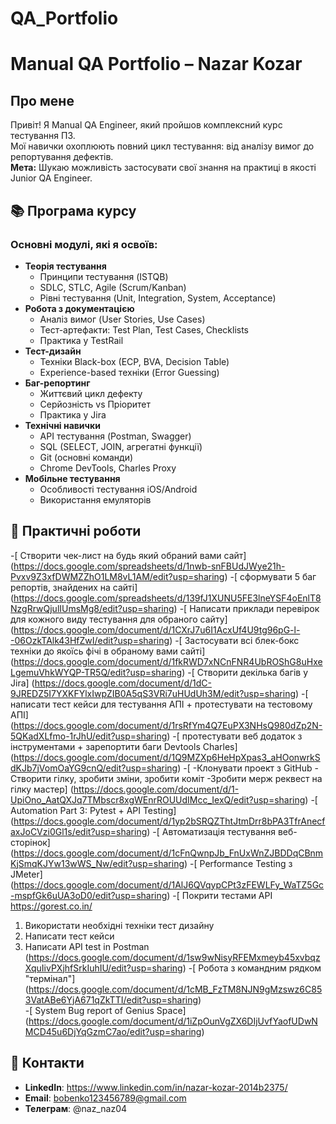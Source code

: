 # QA_Portfolio

# Manual QA Portfolio – Nazar Kozar

## Про мене
Привіт! Я Manual QA Engineer, який пройшов комплексний курс тестування ПЗ.  
Мої навички охоплюють повний цикл тестування: від аналізу вимог до репортування дефектів.  
**Мета:** Шукаю можливість застосувати свої знання на практиці в якості Junior QA Engineer.

## 📚 Програма курсу
### Основні модулі, які я освоїв:
- **Теорія тестування**
  - Принципи тестування (ISTQB)
  - SDLC, STLC, Agile (Scrum/Kanban)
  - Рівні тестування (Unit, Integration, System, Acceptance)
- **Робота з документацією**
  - Аналіз вимог (User Stories, Use Cases)
  - Тест-артефакти: Test Plan, Test Cases, Checklists
  - Практика у TestRail
- **Тест-дизайн**
  - Техніки Black-box (ECP, BVA, Decision Table)
  - Experience-based техніки (Error Guessing)
- **Баг-репортинг**
  - Життєвий цикл дефекту
  - Серйозність vs Пріоритет
  - Практика у Jira
- **Технічні навички**
  - API тестування (Postman, Swagger)
  - SQL (SELECT, JOIN, агрегатні функції)
  - Git (основні команди)
  - Chrome DevTools, Charles Proxy
- **Мобільне тестування**
  - Особливості тестування iOS/Android
  - Використання емуляторів
 
## 📝 Практичні роботи 
-[ Створити чек-лист на будь який обраний вами сайт] (https://docs.google.com/spreadsheets/d/1nwb-snFBUdJWye21h-Pvxv9Z3xfDWMZZhO1LM8vL1AM/edit?usp=sharing)
-[ сформувати 5 баг репортів, знайдених на сайті] (https://docs.google.com/spreadsheets/d/139fJ1XUNU5FE3lneYSF4oEnlT8NzgRrwQjulIUmsMg8/edit?usp=sharing)
-[ Написати приклади перевірок для кожного виду тестування для обраного сайту] (https://docs.google.com/document/d/1CXrJ7u6I1AcxUf4U9tg96pG-l--06OzkTAlk43HfZwI/edit?usp=sharing)
-[ Застосувати всі блек-бокс техніки до якоїсь фічі в обраному вами сайті] (https://docs.google.com/document/d/1fkRWD7xNCnFNR4UbROShG8uHxeLgemuVhkWYQP-TR5Q/edit?usp=sharing)
-[ Створити декілька багів у Jira] (https://docs.google.com/document/d/1dC-9JREDZ5I7YXKFYlxIwpZIB0A5qS3VRi7uHUdUh3M/edit?usp=sharing)
-[ написати тест кейси для тестування АПІ + протестувати на тестовому АПІ] (https://docs.google.com/document/d/1rsRfYm4Q7EuPX3NHsQ980dZp2N-5QKadXLfmo-1rJhU/edit?usp=sharing)
-[ протестувати веб додаток з інструментами + зарепортити баги Devtools Charles] (https://docs.google.com/document/d/1Q9MZXp6HeHpXpas3_aHOonwrkSdKJb7jVomOaYG9cnQ/edit?usp=sharing)
-[ -Клонувати проект з GitHub
-Cтворити гілку, зробити зміни, зробити коміт
-Зробити мерж реквест на гілку мастер] (https://docs.google.com/document/d/1-UpiOno_AatQXJq7TMbscr8xgWEnrROUUdIMcc_IexQ/edit?usp=sharing)
-[ Automation Part 3: Pytest + API Testing] (https://docs.google.com/document/d/1yp2bSRQZThtJtmDrr8bPA3TfrAnecfaxJoCVzi0Gl1s/edit?usp=sharing)
-[ Автоматизація тестування веб-сторінок] (https://docs.google.com/document/d/1cFnQwnpJb_FnUxWnZJBDDqCBnmKjSmqKJYw13wWS_Nw/edit?usp=sharing)
-[ Performance Testing з JMeter] (https://docs.google.com/document/d/1AlJ6QVqypCPt3zFEWLFy_WaTZ5Gc-mspfGk6uUA3oD0/edit?usp=sharing)
-[ Покрити тестами API https://gorest.co.in/
1. Використати необхідні техніки тест дизайну 
2. Написати тест кейси 
3. Написати API test in Postman (https://docs.google.com/document/d/1sw9wNisyRFEMxmeyb45xvbqzXquIivPXjhfSrkIuhIU/edit?usp=sharing)
-[ Робота з командним рядком "термінал"] (https://docs.google.com/document/d/1cMB_FzTM8NJN9gMzswz6C853VatABe6YjA671qZkTTI/edit?usp=sharing)   
-[ System Bug report of Genius Space] (https://docs.google.com/document/d/1iZpOunVgZX6DIjUvfYaofUDwNMCD45u6DjYqGzmC7ao/edit?usp=sharing)






## 📌 Контакти
- **LinkedIn**: https://www.linkedin.com/in/nazar-kozar-2014b2375/ 
- **Email**: bobenko123456789@gmail.com  
- **Телеграм**: @naz_naz04 
